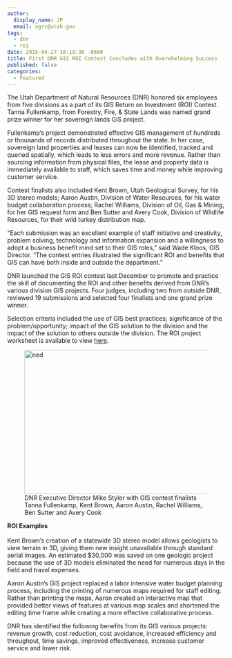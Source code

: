 ```yaml
---
author:
  display_name: JP
  email: ugrc@utah.gov
tags:
  - dnr
  - roi
date: 2015-04-27 16:19:36 -0600
title: First DNR GIS ROI Contest Concludes with Overwhelming Success
published: false
categories:
  - Featured
---
```

<p>The Utah Department of Natural Resources (DNR) honored six employees from five divisions as a part of its GIS Return on Investment (ROI) Contest. Tanna Fullenkamp, from Forestry, Fire, & State Lands was named grand prize winner for her sovereign lands GIS project.</p>
<p>Fullenkamp’s project demonstrated effective GIS management of hundreds or thousands of records distributed throughout the state. In her case, sovereign land properties and leases can now be identified, tracked and queried spatially, which leads to less errors and more revenue. Rather than sourcing information from physical files, the lease and property data is immediately available to staff, which saves time and money while improving customer service.</p>
<p>Contest finalists also included Kent Brown, Utah Geological Survey, for his 3D stereo models; Aaron Austin, Division of Water Resources, for his water budget collaboration process; Rachel Williams, Division of Oil, Gas & Mining, for her GIS request form and Ben Sutter and Avery Cook, Division of Wildlife Resources, for their wild turkey distribution map.</p>
<p>“Each submission was an excellent example of staff initiative and creativity, problem solving, technology and information expansion and a willingness to adopt a business benefit mind set to their GIS roles,” said Wade Kloos, GIS Director. “The contest entries illustrated the significant ROI and benefits that GIS can have both inside and outside the department.”</p>
<p>DNR launched the GIS ROI contest last December to promote and practice the skill of documenting the ROI and other benefits derived from DNR’s various division GIS projects. Four judges, including two from outside DNR, reviewed 19 submissions and selected four finalists and one grand prize winner.</p>
<p>Selection criteria included the use of GIS best practices; significance of the problem/opportunity; impact of the GIS solution to the division and the impact of the solution to others outside the division.  The ROI project worksheet is available to view <a href="https://docs.google.com/a/utah.gov/spreadsheets/d/1ljdGlhD2MBhmtmR6GvODp7jNPGZjEu7Rhx3PCypcjzU/edit#gid=1841064929">here</a>. </p>
<figure class="caption caption--right"><img class="caption__image" src="{% link images/GIS-Award-DNR-ROI.jpg %}" alt="ned" width="500" height="333" loading="lazy" /><figcaption class="caption__text">DNR Executive Director Mike Styler with GIS contest finalists Tanna Fullenkamp, Kent Brown, Aaron Austin, Rachel Williams, Ben Sutter and Avery Cook</figcaption></figure>
<p><strong>ROI Examples<br />
</strong><br />
Kent Brown’s creation of a statewide 3D stereo model allows geologists to view terrain in 3D, giving them new insight unavailable through standard aerial images.  An estimated $30,000 was saved on one geologic project because the use of 3D models eliminated the need for numerous days in the field and travel expenses.</p>
<p>Aaron Austin’s GIS project replaced a labor intensive water budget planning process, including the printing of numerous maps required for staff editing. Rather than printing the maps, Aaron created an interactive map that provided better views of features at various map scales and shortened the editing time frame while creating a more effective collaborative process.</p>
<p>DNR has identified the following benefits from its GIS various projects:  revenue growth, cost reduction, cost avoidance, increased efficiency and throughput, time savings, improved effectiveness, increase customer service and lower risk.</p>
